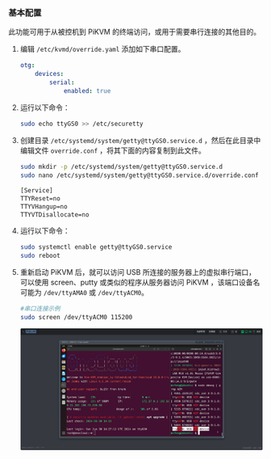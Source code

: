### 基本配置

此功能可用于从被控机到 PiKVM 的终端访问，或用于需要串行连接的其他目的。

1. 编辑 `/etc/kvmd/override.yaml` 添加如下串口配置。
   ```yaml
   otg:
       devices:
           serial:
               enabled: true
   ```

2. 运行以下命令：
   ```bash
   sudo echo ttyGS0 >> /etc/securetty
   ```

3. 创建目录 `/etc/systemd/system/getty@ttyGS0.service.d` ，然后在此目录中编辑文件 `override.conf` ，将其下面的内容复制到此文件。
   ```bash
   sudo mkdir -p /etc/systemd/system/getty@ttyGS0.service.d
   sudo nano /etc/systemd/system/getty@ttyGS0.service.d/override.conf
   ```
   ```
   [Service]
   TTYReset=no
   TTYVHangup=no
   TTYVTDisallocate=no
   ```

4. 运行以下命令：
   ```bash
   sudo systemctl enable getty@ttyGS0.service
   sudo reboot
   ```

5. 重新启动 PiKVM 后，就可以访问 USB 所连接的服务器上的虚拟串行端口，可以使用 screen、putty 或类似的程序从服务器访问 PiKVM ，该端口设备名可能为 `/dev/ttyAMA0` 或 `/dev/ttyACM0`。
   ```bash
   #串口连接示例
   sudo screen /dev/ttyACM0 115200
   ```
   ![PixPin_2024-06-30_22-29-20](../img/PixPin_2024-06-30_22-29-20.png)

